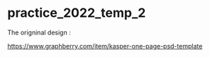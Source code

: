 # practice_2022_temp_2

The origninal design : 

https://www.graphberry.com/item/kasper-one-page-psd-template
